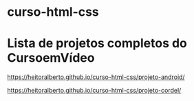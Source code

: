 # curso-html-css


<h1>Lista de projetos completos do CursoemVídeo</h1>


https://heitoralberto.github.io/curso-html-css/projeto-android/

https://heitoralberto.github.io/curso-html-css/projeto-cordel/
